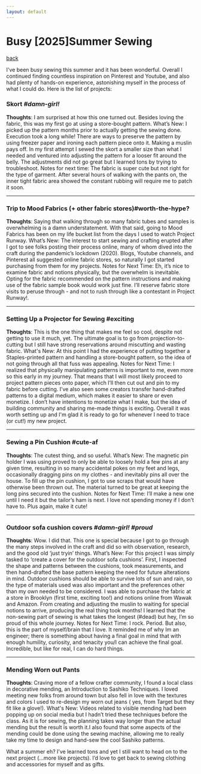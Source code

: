 ```yaml
---
layout: default
---
```


# Busy [2025]Summer Sewing

[back](./)

I've been busy sewing this summer and it has been wonderful. Overall I continued finding countless  inspiration on Pinterest and Youtube, and also had plenty of hands-on experience, astonishing myself in the process of what I could do. 
Here is the list of projects:

### Skort _#damn-girl!_ 
**Thoughts**: I am surprised at how this one turned out. Besides loving the fabric, this was my first go at using a store-bought pattern. 
What’s New: I picked up the pattern months prior to actually getting the sewing done. Execution took a long while!
There are ways to preserve the pattern by using freezer paper and ironing each pattern piece onto it. 
Making a muslin pays off. In my first attempt I sewed the skort a smaller size than what I needed and ventured into adjusting the pattern for a looser fit around the belly. The adjustments did not go great but I learned tons by trying to troubleshoot.
Notes for next time: The fabric is super cute but not right for the type of garment. After several hours of walking with the pants on, the inner tight fabric area showed the constant rubbing will require me to patch it soon.

---
### Trip to Mood Fabrics (+ other fabric stores)#worth-the-hype?
**Thoughts**: Saying that walking through so many fabric tubes and samples is overwhelming is a damn understatement. With that said, going to Mood Fabrics has been on my life bucket list from the days I used to watch Project Runway. 
What’s New: The interest to start sewing and crafting erupted after I got to see folks posting their process online, many of whom dived into the craft during the pandemic’s lockdown (2020). Blogs, Youtube channels, and Pinterest all suggested online fabric stores, so naturally I got started purchasing from them for my projects. 
Notes for Next Time: Eh, it’s nice to examine fabric and notions physically, but the overwhelm is inevitable. Opting for the fabric recommended on the pattern instructions and making use of the fabric sample book would work just fine. I’ll reserve fabric store visits to peruse through - and not to rush through like a contestant in Project Runway!.

---
### Setting Up a Projector for Sewing #exciting

**Thoughts**: This is the one thing that makes me feel so cool, despite not getting to use it much, yet. The ultimate goal is to go from projection-to-cutting but I still have strong reservations around miscutting and wasting fabric.
What's New: At this point I had the experience of putting together a Staples-printed pattern and handling a store-bought pattern, so the idea of not going through all that fuss was appealing. 
Notes for Next Time: I realized that physically manipulating patterns is important to me, even more so this early in my journey. That means that I will most likely proceed to project pattern pieces onto paper, which I’ll then cut out and pin to my fabric before cutting. I’ve also seen some creators transfer hand-drafted patterns to a digital medium, which makes it easier to share or even monetize. I don’t have intentions to monetize what I make, but the idea of building community and sharing me-made things is exciting. Overall it was worth setting up and I'm glad it is ready to go for whenever I need to trace (or cut!) my new project.

---
### Sewing a Pin Cushion #cute-af
**Thoughts**: The cutest thing, and so useful.
What’s New: The magnetic pin holder I was using proved to only be able to loosely hold a few pins at any given time, resulting in so many accidental pokes on my feet and legs, occasionally dragging pins on my clothes - and inevitably  pins all over the house. To fill up the pin cushion, I got to use scraps that would have otherwise been thrown out. The material turned to be great at keeping the long pins secured into the cushion.
 Notes for Next Time: I’ll make a new one until I need it but the tailor’s ham is next. I love not spending money if I don't have to. Plus again, make it cute!

---
### Outdoor sofa cushion covers _#damn-girl!_ _#proud_

**Thoughts**: Wow. I did that. This one is special because I got to go through the many steps involved in the craft and did so with observation, research, and the good old ‘just tryin’ things.
What’s New: For this project I was simply tasked to ‘create a cover for the outdoor sofa cushions’. First, I inspected the shape and patterns between the cushions, took measurements, and then hand-drafted the base pattern keeping the need for future alterations in mind. Outdoor cushions should be able to survive lots of sun and rain, so the type of materials used was also important and the preferences other than my own needed to be considered. I was able to purchase the fabric at a store in Brooklyn (first time, exciting too!) and notions online from Wawak and Amazon. From creating and adjusting the muslin to waiting for special notions to arrive, producing the real thing took months! I learned that the non-sewing part of sewing is what takes the longest (#dead) but hey, I’m so proud of this whole journey.
Notes for Next Time: I rock. Period. But also, this is the part of myself/brain that I love. It reminded me of why Im an engineer; there is something about having a final goal in mind that with enough humility, curiosity, and tenacity you/I can achieve the final goal. Incredible, but like for real, I can do hard things.

---
### Mending Worn out Pants
**Thoughts**: Craving more of a fellow crafter community, I found a local class in decorative mending, an Introduction to Sashiko Techniques. I loved meeting new folks from around town but also fell in love with the textures and colors I used to re-design my worn out jeans ( yes, from Target but they fit like a glove!). 
What's New: Videos related to visible mending had been popping up on social media but I hadn’t tried these techniques before the class. As it is for sewing, the planning takes way longer than the actual mending but the result is worth it.I also found that some aspects of the mending could be done using the sewing machine, allowing me to really take my time to design and hand-sew the cool Sashiko patterns.

What a summer eh? I’ve learned tons and yet I still want to head on to the next project (...more like projects). I’d love to get back to sewing clothing and accessories for myself and as gifts.

